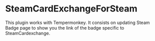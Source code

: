 # SteamCardExchangeForSteam
This plugin works with Tempermonkey. It consists on updating Steam Badge page to show you the link of the badge specific to SteamCardexchange.
